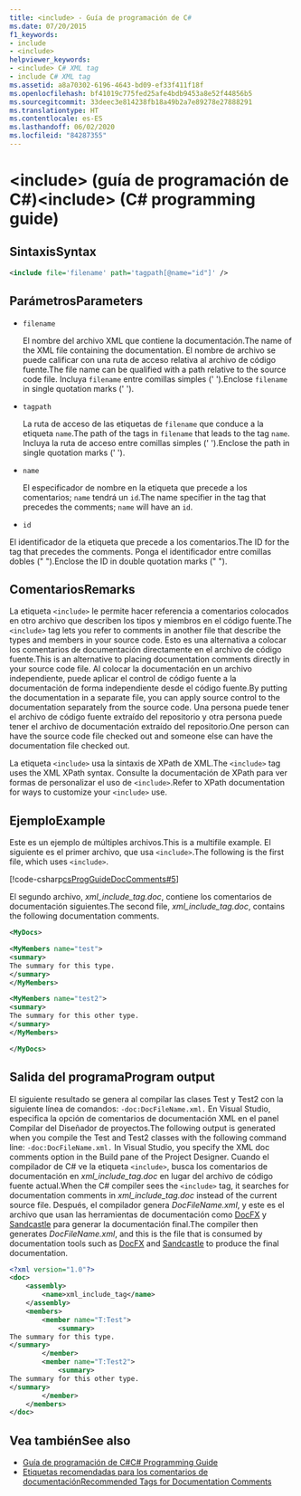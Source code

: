 ```yaml
---
title: <include> - Guía de programación de C#
ms.date: 07/20/2015
f1_keywords:
- include
- <include>
helpviewer_keywords:
- <include> C# XML tag
- include C# XML tag
ms.assetid: a8a70302-6196-4643-bd09-ef33f411f18f
ms.openlocfilehash: bf41019c775fed25afe4bdb9453a8e52f44856b5
ms.sourcegitcommit: 33deec3e814238fb18a49b2a7e89278e27888291
ms.translationtype: HT
ms.contentlocale: es-ES
ms.lasthandoff: 06/02/2020
ms.locfileid: "84287355"
---
```

# <a name="include-c-programming-guide"></a><span data-ttu-id="9d2d3-102">\<include> (guía de programación de C#)</span><span class="sxs-lookup"><span data-stu-id="9d2d3-102">\<include> (C# programming guide)</span></span>

## <a name="syntax"></a><span data-ttu-id="9d2d3-103">Sintaxis</span><span class="sxs-lookup"><span data-stu-id="9d2d3-103">Syntax</span></span>

```xml
<include file='filename' path='tagpath[@name="id"]' />
```

## <a name="parameters"></a><span data-ttu-id="9d2d3-104">Parámetros</span><span class="sxs-lookup"><span data-stu-id="9d2d3-104">Parameters</span></span>

- `filename`

  <span data-ttu-id="9d2d3-105">El nombre del archivo XML que contiene la documentación.</span><span class="sxs-lookup"><span data-stu-id="9d2d3-105">The name of the XML file containing the documentation.</span></span> <span data-ttu-id="9d2d3-106">El nombre de archivo se puede calificar con una ruta de acceso relativa al archivo de código fuente.</span><span class="sxs-lookup"><span data-stu-id="9d2d3-106">The file name can be qualified with a path relative to the source code file.</span></span> <span data-ttu-id="9d2d3-107">Incluya `filename` entre comillas simples (' ').</span><span class="sxs-lookup"><span data-stu-id="9d2d3-107">Enclose `filename` in single quotation marks (' ').</span></span>

- `tagpath`

  <span data-ttu-id="9d2d3-108">La ruta de acceso de las etiquetas de `filename` que conduce a la etiqueta `name`.</span><span class="sxs-lookup"><span data-stu-id="9d2d3-108">The path of the tags in `filename` that leads to the tag `name`.</span></span> <span data-ttu-id="9d2d3-109">Incluya la ruta de acceso entre comillas simples (' ').</span><span class="sxs-lookup"><span data-stu-id="9d2d3-109">Enclose the path in single quotation marks (' ').</span></span>

- `name`

  <span data-ttu-id="9d2d3-110">El especificador de nombre en la etiqueta que precede a los comentarios; `name` tendrá un `id`.</span><span class="sxs-lookup"><span data-stu-id="9d2d3-110">The name specifier in the tag that precedes the comments; `name` will have an `id`.</span></span>

- `id`

<span data-ttu-id="9d2d3-111">El identificador de la etiqueta que precede a los comentarios.</span><span class="sxs-lookup"><span data-stu-id="9d2d3-111">The ID for the tag that precedes the comments.</span></span> <span data-ttu-id="9d2d3-112">Ponga el identificador entre comillas dobles (" ").</span><span class="sxs-lookup"><span data-stu-id="9d2d3-112">Enclose the ID in double quotation marks (" ").</span></span>

## <a name="remarks"></a><span data-ttu-id="9d2d3-113">Comentarios</span><span class="sxs-lookup"><span data-stu-id="9d2d3-113">Remarks</span></span>

<span data-ttu-id="9d2d3-114">La etiqueta `<include>` le permite hacer referencia a comentarios colocados en otro archivo que describen los tipos y miembros en el código fuente.</span><span class="sxs-lookup"><span data-stu-id="9d2d3-114">The `<include>` tag lets you refer to comments in another file that describe the types and members in your source code.</span></span> <span data-ttu-id="9d2d3-115">Esto es una alternativa a colocar los comentarios de documentación directamente en el archivo de código fuente.</span><span class="sxs-lookup"><span data-stu-id="9d2d3-115">This is an alternative to placing documentation comments directly in your source code file.</span></span> <span data-ttu-id="9d2d3-116">Al colocar la documentación en un archivo independiente, puede aplicar el control de código fuente a la documentación de forma independiente desde el código fuente.</span><span class="sxs-lookup"><span data-stu-id="9d2d3-116">By putting the documentation in a separate file, you can apply source control to the documentation separately from the source code.</span></span> <span data-ttu-id="9d2d3-117">Una persona puede tener el archivo de código fuente extraído del repositorio y otra persona puede tener el archivo de documentación extraído del repositorio.</span><span class="sxs-lookup"><span data-stu-id="9d2d3-117">One person can have the source code file checked out and someone else can have the documentation file checked out.</span></span>

<span data-ttu-id="9d2d3-118">La etiqueta `<include>` usa la sintaxis de XPath de XML.</span><span class="sxs-lookup"><span data-stu-id="9d2d3-118">The `<include>` tag uses the XML XPath syntax.</span></span> <span data-ttu-id="9d2d3-119">Consulte la documentación de XPath para ver formas de personalizar el uso de `<include>`.</span><span class="sxs-lookup"><span data-stu-id="9d2d3-119">Refer to XPath documentation for ways to customize your `<include>` use.</span></span>

## <a name="example"></a><span data-ttu-id="9d2d3-120">Ejemplo</span><span class="sxs-lookup"><span data-stu-id="9d2d3-120">Example</span></span>

<span data-ttu-id="9d2d3-121">Este es un ejemplo de múltiples archivos.</span><span class="sxs-lookup"><span data-stu-id="9d2d3-121">This is a multifile example.</span></span> <span data-ttu-id="9d2d3-122">El siguiente es el primer archivo, que usa `<include>`.</span><span class="sxs-lookup"><span data-stu-id="9d2d3-122">The following is the first file, which uses `<include>`.</span></span>

[!code-csharp[csProgGuideDocComments#5](~/samples/snippets/csharp/VS_Snippets_VBCSharp/csProgGuideDocComments/CS/DocComments.cs#5)]

<span data-ttu-id="9d2d3-123">El segundo archivo, *xml_include_tag.doc*, contiene los comentarios de documentación siguientes.</span><span class="sxs-lookup"><span data-stu-id="9d2d3-123">The second file, *xml_include_tag.doc*, contains the following documentation comments.</span></span>

```xml
<MyDocs>

<MyMembers name="test">
<summary>
The summary for this type.
</summary>
</MyMembers>

<MyMembers name="test2">
<summary>
The summary for this other type.
</summary>
</MyMembers>

</MyDocs>
```

## <a name="program-output"></a><span data-ttu-id="9d2d3-124">Salida del programa</span><span class="sxs-lookup"><span data-stu-id="9d2d3-124">Program output</span></span>

<span data-ttu-id="9d2d3-125">El siguiente resultado se genera al compilar las clases Test y Test2 con la siguiente línea de comandos: `-doc:DocFileName.xml.` En Visual Studio, especifica la opción de comentarios de documentación XML en el panel Compilar del Diseñador de proyectos.</span><span class="sxs-lookup"><span data-stu-id="9d2d3-125">The following output is generated when you compile the Test and Test2 classes with the following command line: `-doc:DocFileName.xml.` In Visual Studio, you specify the XML doc comments option in the Build pane of the Project Designer.</span></span> <span data-ttu-id="9d2d3-126">Cuando el compilador de C# ve la etiqueta `<include>`, busca los comentarios de documentación en *xml_include_tag.doc* en lugar del archivo de código fuente actual.</span><span class="sxs-lookup"><span data-stu-id="9d2d3-126">When the C# compiler sees the `<include>` tag, it searches for documentation comments in *xml_include_tag.doc* instead of the current source file.</span></span> <span data-ttu-id="9d2d3-127">Después, el compilador genera *DocFileName.xml*, y este es el archivo que usan las herramientas de documentación como [DocFX](https://dotnet.github.io/docfx/) y[ Sandcastle](https://github.com/EWSoftware/SHFB) para generar la documentación final.</span><span class="sxs-lookup"><span data-stu-id="9d2d3-127">The compiler then generates *DocFileName.xml*, and this is the file that is consumed by documentation tools such as [DocFX](https://dotnet.github.io/docfx/) and [Sandcastle](https://github.com/EWSoftware/SHFB) to produce the final documentation.</span></span>  
  
```xml
<?xml version="1.0"?>
<doc>
    <assembly>
        <name>xml_include_tag</name>
    </assembly>
    <members>
        <member name="T:Test">
            <summary>
The summary for this type.
</summary>
        </member>
        <member name="T:Test2">
            <summary>
The summary for this other type.
</summary>
        </member>
    </members>
</doc>
```  
  
## <a name="see-also"></a><span data-ttu-id="9d2d3-128">Vea también</span><span class="sxs-lookup"><span data-stu-id="9d2d3-128">See also</span></span>

- [<span data-ttu-id="9d2d3-129">Guía de programación de C#</span><span class="sxs-lookup"><span data-stu-id="9d2d3-129">C# Programming Guide</span></span>](../index.md)
- [<span data-ttu-id="9d2d3-130">Etiquetas recomendadas para los comentarios de documentación</span><span class="sxs-lookup"><span data-stu-id="9d2d3-130">Recommended Tags for Documentation Comments</span></span>](./recommended-tags-for-documentation-comments.md)
